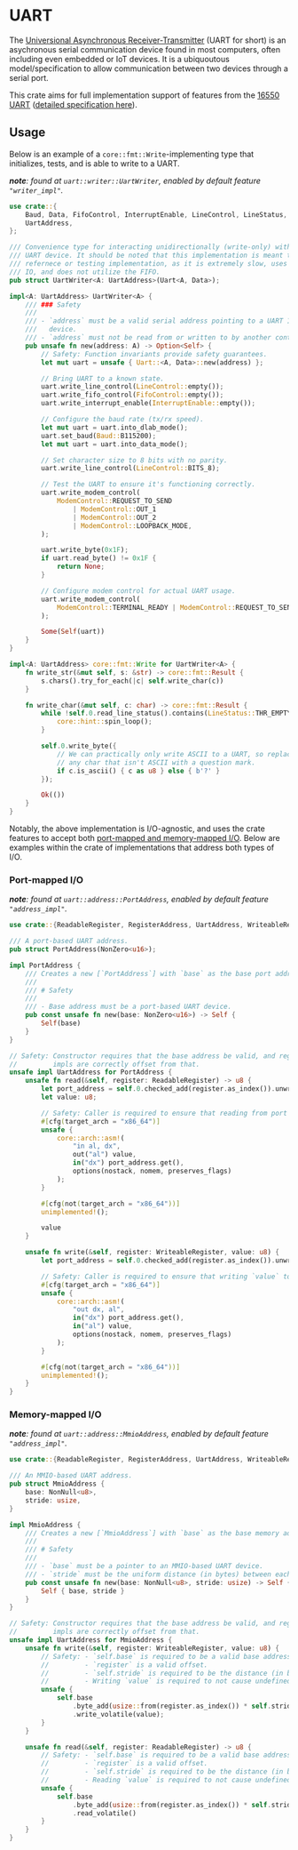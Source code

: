 # UART

The [Universional Asynchronous Receiver-Transmitter](https://en.wikipedia.org/wiki/Universal_asynchronous_receiver-transmitter) (UART for short) is an asychronous serial communication device found in most computers, often including even embedded or IoT devices. It is a ubiquoutous model/specification to allow communication between two devices through a serial port.

This crate aims for full implementation support of features from the [16550 UART](https://en.wikipedia.org/wiki/16550_UART) ([detailed specification here](https://www.ti.com/lit/ug/sprugp1/sprugp1.pdf)).

## Usage

Below is an example of a `core::fmt::Write`-implementing type that initializes, tests, and is able to write to a UART.

***note**: found at `uart::writer::UartWriter`, enabled by default feature `"writer_impl"`.*

```rust
use crate::{
    Baud, Data, FifoControl, InterruptEnable, LineControl, LineStatus, ModemControl, Uart,
    UartAddress,
};

/// Convenience type for interacting unidirectionally (write-only) with a 16550
/// UART device. It should be noted that this implementation is meant to be a
/// refernece or testing implementation, as it is extremely slow, uses blocking
/// IO, and does not utilize the FIFO.
pub struct UartWriter<A: UartAddress>(Uart<A, Data>);

impl<A: UartAddress> UartWriter<A> {
    /// ### Safety
    ///
    /// - `address` must be a valid serial address pointing to a UART 16550
    ///   device.
    /// - `address` must not be read from or written to by another context.
    pub unsafe fn new(address: A) -> Option<Self> {
        // Safety: Function invariants provide safety guarantees.
        let mut uart = unsafe { Uart::<A, Data>::new(address) };

        // Bring UART to a known state.
        uart.write_line_control(LineControl::empty());
        uart.write_fifo_control(FifoControl::empty());
        uart.write_interrupt_enable(InterruptEnable::empty());

        // Configure the baud rate (tx/rx speed).
        let mut uart = uart.into_dlab_mode();
        uart.set_baud(Baud::B115200);
        let mut uart = uart.into_data_mode();

        // Set character size to 8 bits with no parity.
        uart.write_line_control(LineControl::BITS_8);

        // Test the UART to ensure it's functioning correctly.
        uart.write_modem_control(
            ModemControl::REQUEST_TO_SEND
                | ModemControl::OUT_1
                | ModemControl::OUT_2
                | ModemControl::LOOPBACK_MODE,
        );

        uart.write_byte(0x1F);
        if uart.read_byte() != 0x1F {
            return None;
        }

        // Configure modem control for actual UART usage.
        uart.write_modem_control(
            ModemControl::TERMINAL_READY | ModemControl::REQUEST_TO_SEND | ModemControl::OUT_1,
        );

        Some(Self(uart))
    }
}

impl<A: UartAddress> core::fmt::Write for UartWriter<A> {
    fn write_str(&mut self, s: &str) -> core::fmt::Result {
        s.chars().try_for_each(|c| self.write_char(c))
    }

    fn write_char(&mut self, c: char) -> core::fmt::Result {
        while !self.0.read_line_status().contains(LineStatus::THR_EMPTY) {
            core::hint::spin_loop();
        }

        self.0.write_byte({
            // We can practically only write ASCII to a UART, so replace
            // any char that isn't ASCII with a question mark.
            if c.is_ascii() { c as u8 } else { b'?' }
        });

        Ok(())
    }
}
```

Notably, the above implementation is I/O-agnostic, and uses the crate features to accept both [port-mapped and memory-mapped I/O](https://en.wikipedia.org/wiki/Memory-mapped_I/O_and_port-mapped_I/O). Below are examples within the crate of implementations that address both types of I/O.


### Port-mapped I/O

***note**: found at `uart::address::PortAddress`, enabled by default feature `"address_impl"`.*

```rust
use crate::{ReadableRegister, RegisterAddress, UartAddress, WriteableRegister};

/// A port-based UART address.
pub struct PortAddress(NonZero<u16>);

impl PortAddress {
    /// Creates a new [`PortAddress`] with `base` as the base port address.
    ///
    /// # Safety
    ///
    /// - Base address must be a port-based UART device.
    pub const unsafe fn new(base: NonZero<u16>) -> Self {
        Self(base)
    }
}

// Safety: Constructor requires that the base address be valid, and register
//         impls are correctly offset from that.
unsafe impl UartAddress for PortAddress {
    unsafe fn read(&self, register: ReadableRegister) -> u8 {
        let port_address = self.0.checked_add(register.as_index()).unwrap();
        let value: u8;

        // Safety: Caller is required to ensure that reading from port `port_address` is valid.
        #[cfg(target_arch = "x86_64")]
        unsafe {
            core::arch::asm!(
                "in al, dx",
                out("al") value,
                in("dx") port_address.get(),
                options(nostack, nomem, preserves_flags)
            );
        }

        #[cfg(not(target_arch = "x86_64"))]
        unimplemented!();

        value
    }

    unsafe fn write(&self, register: WriteableRegister, value: u8) {
        let port_address = self.0.checked_add(register.as_index()).unwrap();

        // Safety: Caller is required to ensure that writing `value` to port `port_address` is valid.
        #[cfg(target_arch = "x86_64")]
        unsafe {
            core::arch::asm!(
                "out dx, al",
                in("dx") port_address.get(),
                in("al") value,
                options(nostack, nomem, preserves_flags)
            );
        }

        #[cfg(not(target_arch = "x86_64"))]
        unimplemented!();
    }
}
```

### Memory-mapped I/O

***note**: found at `uart::address::MmioAddress`, enabled by default feature `"address_impl"`.*

```rust
use crate::{ReadableRegister, RegisterAddress, UartAddress, WriteableRegister};

/// An MMIO-based UART address.
pub struct MmioAddress {
    base: NonNull<u8>,
    stride: usize,
}

impl MmioAddress {
    /// Creates a new [`MmioAddress`] with `base` as the base memory address.
    ///
    /// # Safety
    ///
    /// - `base` must be a pointer to an MMIO-based UART device.
    /// - `stride` must be the uniform distance (in bytes) between each UART register.
    pub const unsafe fn new(base: NonNull<u8>, stride: usize) -> Self {
        Self { base, stride }
    }
}

// Safety: Constructor requires that the base address be valid, and register
//         impls are correctly offset from that.
unsafe impl UartAddress for MmioAddress {
    unsafe fn write(&self, register: WriteableRegister, value: u8) {
        // Safety: - `self.base` is required to be a valid base address.
        //         - `register` is a valid offset.
        //         - `self.stride` is required to be the distance (in bytes) between each UART register.
        //         - Writing `value` is required to not cause undefined behaviour.
        unsafe {
            self.base
                .byte_add(usize::from(register.as_index()) * self.stride)
                .write_volatile(value);
        }
    }

    unsafe fn read(&self, register: ReadableRegister) -> u8 {
        // Safety: - `self.base` is required to be a valid base address.
        //         - `register` is a valid offset.
        //         - `self.stride` is required to be the distance (in bytes) between each UART register.
        //         - Reading `value` is required to not cause undefined behaviour.
        unsafe {
            self.base
                .byte_add(usize::from(register.as_index()) * self.stride)
                .read_volatile()
        }
    }
}

```
